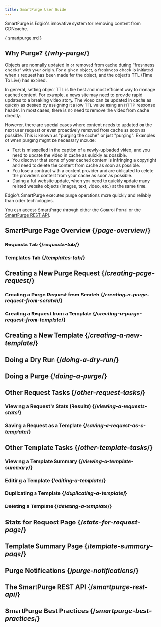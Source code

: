 ```yaml
---
title: SmartPurge User Guide
---
```


SmartPurge is Edgio's innovative system for removing content from CDNcache.

{ smartpurge.md }

## Why Purge?  {/*why-purge*/}
Objects are normally updated in or removed from cache during “freshness checks” with your origin. For a given object, a freshness check is initiated when a request has been made for the object, and the object’s TTL (Time To Live) has expired.

In general, setting object TTL is the best and most efficient way to manage cached content. For example, a news site may need to provide rapid updates to a breaking video story. The video can be updated in cache as quickly as desired by assigning it a low TTL value using an HTTP response header. In most cases, there is no need to remove the video from cache directly.

However, there are special cases where content needs to updated on the next user request or even proactively removed from cache as soon as possible. This is known as "purging the cache" or just "purging". Examples of when purging might be necessary include:

- Text is misspelled in the caption of a newly-uploaded video, and you need to update the video in cache as quickly as possible.
- You discover that some of your cached content is infringing a copyright and need to delete the content from cache as soon as possible.
- You lose a contract with a content provider and are obligated to delete the provider’s content from your cache as soon as possible.
- During a full website update, when you need to quickly update many related website objects (images, text, video, etc.) at the same time.

Edgio's SmartPurge executes purge operations more quickly and reliably than older technologies.

You can access SmartPurge through either the Control Portal or the [SmartPurge REST API](/delivery/delivery/smartpurge/smartpurge_rest_api).

## SmartPurge Page Overview  {/*page-overview*/}
### Requests Tab  {/*requests-tab*/}
### Templates Tab  {/*templates-tab*/}
## Creating a New Purge Request  {/*creating-page-request*/}
### Creating a Purge Request from Scratch  {/*creating-a-purge-request-from-scratch*/}
### Creating a Request from a Template  {/*creating-a-purge-request-from-template*/}
## Creating a New Template  {/*creating-a-new-template*/}
## Doing a Dry Run  {/*doing-a-dry-run*/}
## Doing a Purge  {/*doing-a-purge*/}
## Other Request Tasks  {/*other-request-tasks*/}
### Viewing a Request's Stats (Results)  {/*viewing-a-requests-stats*/}
### Saving a Request as a Template  {/*saving-a-request-as-a-template*/}
## Other Template Tasks  {/*other-template-tasks*/}
### Viewing a Template Summary  {/*viewing-a-template-summary*/}
### Editing a Template  {/*editing-a-template*/}
### Duplicating a Template  {/*duplicating-a-template*/}
### Deleting a Template  {/*deleting-a-template*/}
## Stats for Request Page  {/*stats-for-request-page*/}
## Template Summary Page  {/*template-summary-page*/}
## Purge Notifications  {/*purge-notifications*/}
## The SmartPurge REST API  {/*smartpurge-rest-api*/}
## SmartPurge Best Practices  {/*smartpurge-best-practices*/}
